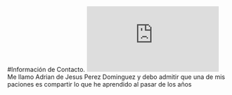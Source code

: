 #Información de Contacto.
![Leyo](http://https://www.facebook.com/photo.php?fbid=687622684584130&l=bae42609e)
Me llamo Adrian de Jesus Perez Dominguez y debo admitir que una de mis paciones es compartir lo que he aprendido al pasar de los años